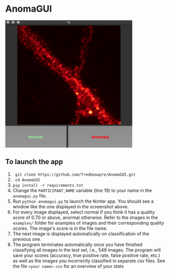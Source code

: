 # AnomaGUI
<img src="https://github.com/fredbeaupre/AnomaGUI/blob/master/anomaguiApp.png" width="400" height="400" margin="auto">

## To launch the app

1) ``` git clone https://github.com/fredbeaupre/AnomaGUI.git```
2) ``` cd AnomaGUI```
3) ```pip install -r requirements.txt```
4) Change the `PARTICIPANT_NAME` variable (line 19) to your name in the `anomagui.py` file.  
5) Run `python anomagui.py` to launch the tkinter app. You should see a window like the one displayed in the screenshot above. 
7) For every image displayed, select normal if you think it has a quality score of 0.70 or above, anormal otherwise. Refer to the images in the `examples/` folder for examples of images and their corresponding quality scores. The image's score is in the file name. 
8) The next image is displayed automatically on classification of the previous one.
9) The program terminates automatically once you have finished classifying all images in the test set, i.e., 549 images. The program will save your scores (accuracy, true positive rate, false positive rate, etc.) as well as the images you incorrectly classified in separate csv files. See the file `<your name>.csv` for an overview of your stats





